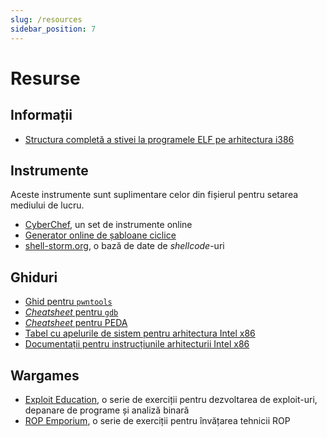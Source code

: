 ```yaml
---
slug: /resources
sidebar_position: 7
---
```


# Resurse

## Informații

- [Structura completă a stivei la programele ELF pe arhitectura i386](https://www.win.tue.nl/~aeb/linux/hh/stack-layout.html)

## Instrumente

Aceste instrumente sunt suplimentare celor din fișierul pentru setarea mediului de lucru.

- [CyberChef](https://gchq.github.io/CyberChef/), un set de instrumente online
- [Generator online de șabloane ciclice](https://wiremask.eu/tools/buffer-overflow-pattern-generator)
- [shell-storm.org](http://shell-storm.org/shellcode/), o bază de date de *shellcode*-uri

## Ghiduri

- [Ghid pentru `pwntools`](https://github.com/Gallopsled/pwntools-tutorial)
- [*Cheatsheet* pentru `gdb`](https://gist.github.com/rkubik/b96c23bd8ed58333de37f2b8cd052c30)
- [*Cheatsheet* pentru PEDA](https://github.com/ebtaleb/peda_cheatsheet/blob/master/peda.md)
- [Tabel cu apelurile de sistem pentru arhitectura Intel x86](https://chromium.googlesource.com/chromiumos/docs/+/master/constants/syscalls.md#x86-32_bit)
- [Documentații pentru instrucțiunile arhitecturii Intel x86](https://c9x.me/x86)

## Wargames

- [Exploit Education](https://exploit.education), o serie de exerciții pentru dezvoltarea de exploit-uri, depanare de programe și analiză binară
- [ROP Emporium](https://ropemporium.com), o serie de exerciții pentru învățarea tehnicii ROP